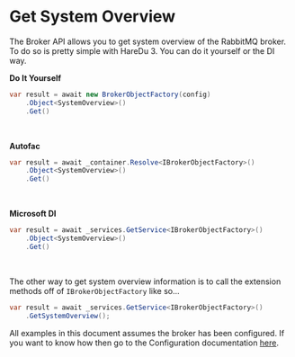 # Get System Overview

The Broker API allows you to get system overview of the RabbitMQ broker. To do so is pretty simple with HareDu 3. You can do it yourself or the DI way.

**Do It Yourself**

```c#
var result = await new BrokerObjectFactory(config)
    .Object<SystemOverview>()
    .Get()
```
<br>

**Autofac**

```c#
var result = await _container.Resolve<IBrokerObjectFactory>()
    .Object<SystemOverview>()
    .Get()
```
<br>

**Microsoft DI**

```c#
var result = await _services.GetService<IBrokerObjectFactory>()
    .Object<SystemOverview>()
    .Get()
```
<br>

The other way to get system overview information is to call the extension methods off of ```IBrokerObjectFactory``` like so...

```c#
var result = await _services.GetService<IBrokerObjectFactory>()
    .GetSystemOverview();
```

All examples in this document assumes the broker has been configured. If you want to know how then go to the Configuration documentation [here](https://github.com/ahives/HareDu3/blob/master/docs/configuration.md).

